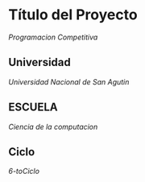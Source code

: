 # Título del Proyecto

_Programacion Competitiva_

## Universidad

_Universidad Nacional de San Agutin_

## ESCUELA

_Ciencia de la computacion_

## Ciclo

_6-toCiclo_
